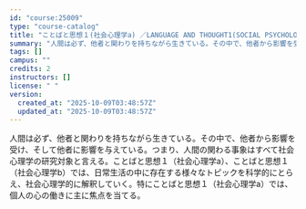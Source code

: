 ```yaml
---
id: "course:25009"
type: "course-catalog"
title: "ことばと思想１(社会心理学a) ／LANGUAGE AND THOUGHT1(SOCIAL PSYCHOLOGY (A))"
summary: "人間は必ず、他者と関わりを持ちながら生きている。その中で、他者から影響を受け、そして他者に影響を与えている。つまり、人間の関わる事象はすべて社会心理学の研究対象と言える。ことばと思想１（社会心理学a）、ことばと思想１（社会心理学b）では、日…"
tags: []
campus: ""
credits: 2
instructors: []
license: " "
version:
  created_at: "2025-10-09T03:48:57Z"
  updated_at: "2025-10-09T03:48:57Z"
---
```


人間は必ず、他者と関わりを持ちながら生きている。その中で、他者から影響を受け、そして他者に影響を与えている。つまり、人間の関わる事象はすべて社会心理学の研究対象と言える。ことばと思想１（社会心理学a）、ことばと思想１（社会心理学b）では、日常生活の中に存在する様々なトピックを科学的にとらえ、社会心理学的に解釈していく。特にことばと思想１（社会心理学a）では、個人の心の働きに主に焦点を当てる。
